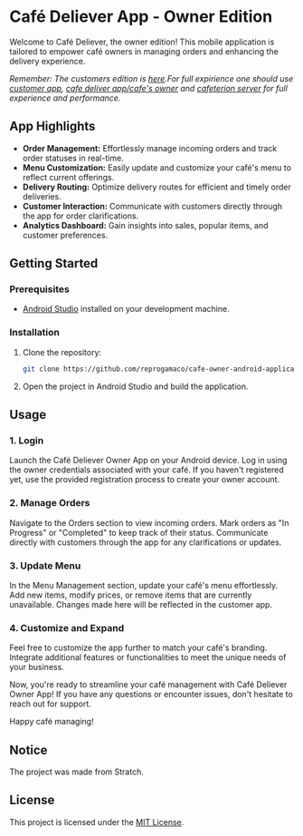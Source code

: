 # Café Deliever App - Owner Edition

Welcome to Café Deliever, the owner edition! This mobile application is tailored to empower café owners in managing orders and enhancing the delivery experience.

*Remember: The customers edition is [here](https://github.com/reprogamaco/cafeterion-customers-app).For full expirience one should use [customer app](https://github.com/reprogamaco/cafeterion-customers-app), [cafe deliver app/cafe's owner](https://github.com/reprogamaco/cafe-owner-android-application) and [cafeterion server](https://github.com/reprogamaco/) for full experience and performance.*

## App Highlights

- **Order Management:** Effortlessly manage incoming orders and track order statuses in real-time.
- **Menu Customization:** Easily update and customize your café's menu to reflect current offerings.
- **Delivery Routing:** Optimize delivery routes for efficient and timely order deliveries.
- **Customer Interaction:** Communicate with customers directly through the app for order clarifications.
- **Analytics Dashboard:** Gain insights into sales, popular items, and customer preferences.

## Getting Started

### Prerequisites

- [Android Studio](https://developer.android.com/studio) installed on your development machine.

### Installation

1. Clone the repository:

   ```bash
   git clone https://github.com/reprogamaco/cafe-owner-android-application
   ```
2. Open the project in Android Studio and build the application.


## Usage

### 1. Login

Launch the Café Deliever Owner App on your Android device. Log in using the owner credentials associated with your café. If you haven't registered yet, use the provided registration process to create your owner account.

### 2. Manage Orders

Navigate to the Orders section to view incoming orders. Mark orders as "In Progress" or "Completed" to keep track of their status. Communicate directly with customers through the app for any clarifications or updates.

### 3. Update Menu

In the Menu Management section, update your café's menu effortlessly. Add new items, modify prices, or remove items that are currently unavailable. Changes made here will be reflected in the customer app.

### 4. Customize and Expand

Feel free to customize the app further to match your café's branding. Integrate additional features or functionalities to meet the unique needs of your business.

Now, you're ready to streamline your café management with Café Deliever Owner App! If you have any questions or encounter issues, don't hesitate to reach out for support.

Happy café managing!



## Notice
The project was made from Stratch.

## License
This project is licensed under the [MIT License]([LICENSE.md](https://raw.githubusercontent.com/reprogamaco/cafeterion-customers-app/main/LICENSE.md)https://raw.githubusercontent.com/reprogamaco/cafeterion-customers-app/main/LICENSE.md). 
